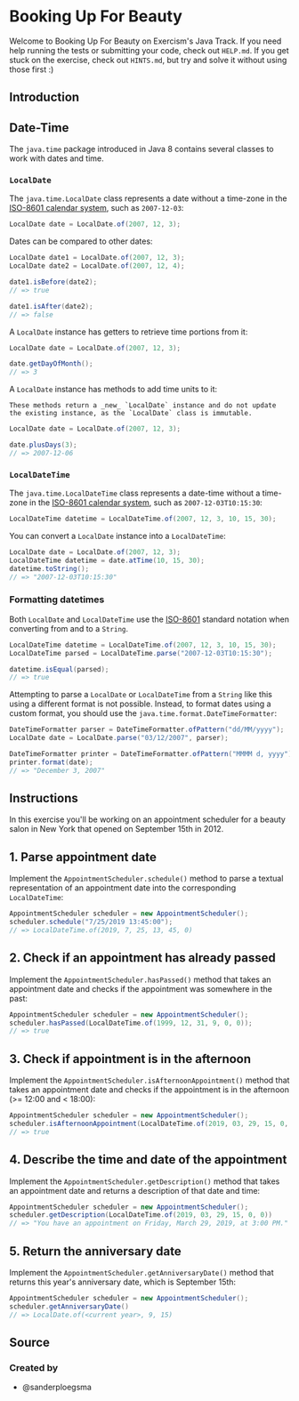 # Booking Up For Beauty

Welcome to Booking Up For Beauty on Exercism's Java Track.
If you need help running the tests or submitting your code, check out `HELP.md`.
If you get stuck on the exercise, check out `HINTS.md`, but try and solve it without using those first :)

## Introduction

## Date-Time

The `java.time` package introduced in Java 8 contains several classes to work with dates and time.

### `LocalDate`

The `java.time.LocalDate` class represents a date without a time-zone in the [ISO-8601 calendar system][iso-8601], such as `2007-12-03`:

```java
LocalDate date = LocalDate.of(2007, 12, 3);
```

Dates can be compared to other dates:

```java
LocalDate date1 = LocalDate.of(2007, 12, 3);
LocalDate date2 = LocalDate.of(2007, 12, 4);

date1.isBefore(date2);
// => true

date1.isAfter(date2);
// => false
```

A `LocalDate` instance has getters to retrieve time portions from it:

```java
LocalDate date = LocalDate.of(2007, 12, 3);

date.getDayOfMonth();
// => 3
```

A `LocalDate` instance has methods to add time units to it:

```exercism/note
These methods return a _new_ `LocalDate` instance and do not update the existing instance, as the `LocalDate` class is immutable.
```

```java
LocalDate date = LocalDate.of(2007, 12, 3);

date.plusDays(3);
// => 2007-12-06
```

### `LocalDateTime`

The `java.time.LocalDateTime` class represents a date-time without a time-zone in the [ISO-8601 calendar system][iso-8601], such as `2007-12-03T10:15:30`:

```java
LocalDateTime datetime = LocalDateTime.of(2007, 12, 3, 10, 15, 30);
```

You can convert a `LocalDate` instance into a `LocalDateTime`:

```java
LocalDate date = LocalDate.of(2007, 12, 3);
LocalDateTime datetime = date.atTime(10, 15, 30);
datetime.toString();
// => "2007-12-03T10:15:30"
```

### Formatting datetimes

Both `LocalDate` and `LocalDateTime` use the [ISO-8601][iso-8601] standard notation when converting from and to a `String`.

```java
LocalDateTime datetime = LocalDateTime.of(2007, 12, 3, 10, 15, 30);
LocalDateTime parsed = LocalDateTime.parse("2007-12-03T10:15:30");

datetime.isEqual(parsed);
// => true
```

Attempting to parse a `LocalDate` or `LocalDateTime` from a `String` like this using a different format is not possible.
Instead, to format dates using a custom format, you should use the `java.time.format.DateTimeFormatter`:

```java
DateTimeFormatter parser = DateTimeFormatter.ofPattern("dd/MM/yyyy");
LocalDate date = LocalDate.parse("03/12/2007", parser);

DateTimeFormatter printer = DateTimeFormatter.ofPattern("MMMM d, yyyy");
printer.format(date);
// => "December 3, 2007"
```

[iso-8601]: https://en.wikipedia.org/wiki/ISO_8601

## Instructions

In this exercise you'll be working on an appointment scheduler for a beauty salon in New York that opened on September 15th in 2012.

## 1. Parse appointment date

Implement the `AppointmentScheduler.schedule()` method to parse a textual representation of an appointment date into the corresponding `LocalDateTime`:

```java
AppointmentScheduler scheduler = new AppointmentScheduler();
scheduler.schedule("7/25/2019 13:45:00");
// => LocalDateTime.of(2019, 7, 25, 13, 45, 0)
```

## 2. Check if an appointment has already passed

Implement the `AppointmentScheduler.hasPassed()` method that takes an appointment date and checks if the appointment was somewhere in the past:

```java
AppointmentScheduler scheduler = new AppointmentScheduler();
scheduler.hasPassed(LocalDateTime.of(1999, 12, 31, 9, 0, 0));
// => true
```

## 3. Check if appointment is in the afternoon

Implement the `AppointmentScheduler.isAfternoonAppointment()` method that takes an appointment date and checks if the appointment is in the afternoon (>= 12:00 and < 18:00):

```java
AppointmentScheduler scheduler = new AppointmentScheduler();
scheduler.isAfternoonAppointment(LocalDateTime.of(2019, 03, 29, 15, 0, 0))
// => true
```

## 4. Describe the time and date of the appointment

Implement the `AppointmentScheduler.getDescription()` method that takes an appointment date and returns a description of that date and time:

```java
AppointmentScheduler scheduler = new AppointmentScheduler();
scheduler.getDescription(LocalDateTime.of(2019, 03, 29, 15, 0, 0))
// => "You have an appointment on Friday, March 29, 2019, at 3:00 PM."
```

## 5. Return the anniversary date

Implement the `AppointmentScheduler.getAnniversaryDate()` method that returns this year's anniversary date, which is September 15th:

```java
AppointmentScheduler scheduler = new AppointmentScheduler();
scheduler.getAnniversaryDate()
// => LocalDate.of(<current year>, 9, 15)
```

## Source

### Created by

- @sanderploegsma